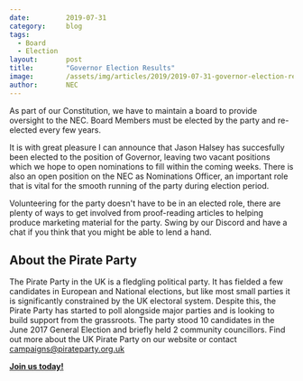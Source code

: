 ```yaml
---
date:         2019-07-31
category:     blog
tags:
  - Board
  - Election
layout:       post
title:        "Governor Election Results"
image:        /assets/img/articles/2019/2019-07-31-governor-election-results.jpg
author:       NEC
---
```


As part of our Constitution, we have to maintain a board to provide oversight to the NEC. Board Members must be elected by the party and re-elected every few years.

It is with great pleasure I can announce that Jason Halsey has succesfully been elected to the position of Governor, leaving two vacant positions which we hope to open nominations to fill within the coming weeks. There is also an open position on the NEC as Nominations Officer, an important role that is vital for the smooth running of the party during election period.

Volunteering for the party doesn't have to be in an elected role, there are plenty of ways to get involved from proof-reading articles to helping produce marketing material for the party. Swing by our Discord and have a chat if you think that you might be able to lend a hand.


## About the Pirate Party ##

The Pirate Party in the UK is a fledgling political party. It has fielded a few candidates in European and National elections, but like most small parties it is significantly constrained by the UK electoral system. Despite this, the Pirate Party has started to poll alongside major parties and is looking to build support from the grassroots. The party stood 10 candidates in the June 2017 General Election and briefly held 2 community councillors.
Find out more about the UK Pirate Party on our website or contact campaigns@pirateparty.org.uk

[**Join us today!**](https://pirateparty.org.uk/volunteer )